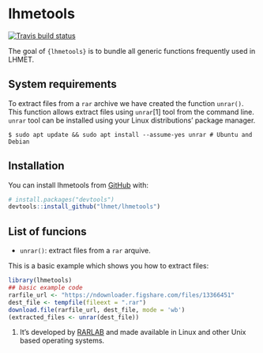 
<!-- README.md is generated from README.Rmd. Please edit that file -->

# lhmetools

<!-- badges: start -->

[![Travis build
status](https://travis-ci.com/lhmet/lhmetools.svg?branch=master)](https://travis-ci.com/lhmet/lhmetools)
<!-- badges: end -->

The goal of `{lhmetools}` is to bundle all generic functions frequently
used in LHMET.

## System requirements

To extract files from a `rar` archive we have created the function
`unrar()`. This function allows extract files using `unrar`\[1\] tool
from the command line. `unrar` tool can be installed using your Linux
distributions’ package manager.

    $ sudo apt update && sudo apt install --assume-yes unrar # Ubuntu and Debian

## Installation

You can install lhmetools from [GitHub](https://github.com/) with:

``` r
# install.packages("devtools")
devtools::install_github("lhmet/lhmetools")
```

## List of funcions

  - `unrar()`: extract files from a `rar` arquive.

This is a basic example which shows you how to extract files:

``` r
library(lhmetools)
## basic example code
rarfile_url <- "https://ndownloader.figshare.com/files/13366451"
dest_file <- tempfile(fileext = ".rar")
download.file(rarfile_url, dest_file, mode = 'wb')
(extracted_files <- unrar(dest_file))
```

1.  It’s developed by [RARLAB](https://www.rarlab.com/download.htm) and
    made available in Linux and other Unix based operating systems.
